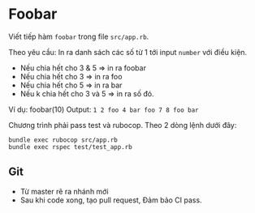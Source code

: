 # Foobar

Viết tiếp hàm `foobar` trong file `src/app.rb`. 

Theo yêu cầu:
In ra danh sách các số từ 1 tới input `number` với điều kiện.
- Nếu chia hết cho 3 & 5 => in ra foobar
- Nếu chia hết cho 3 => in ra foo
- Nếu chia hết cho 5 => in ra bar
- Nếu k chia hết cho 3 và 5 => in ra số đó.

Ví dụ: foobar(10)
Output: `1 2 foo 4 bar foo 7 8 foo bar`

Chương trình phải pass test và rubocop. Theo 2 dòng lệnh dưới đây:
```
bundle exec rubocop src/app.rb
bundle exec rspec test/test_app.rb
```
## Git
* Từ master rẽ ra nhánh mới
* Sau khi code xong, tạo pull request, Đảm bảo CI pass.
